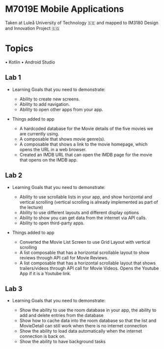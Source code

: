 # M7019E Mobile Applications

Taken at Luleå University of Technology 🇸🇪 and mapped to IM3180 Design and Innovation Project 🇸🇬

# Topics

 • Kotlin
 • Android Studio

## Lab 1

- Learning Goals that you need to demonstrate:

    - Ability to create new screens.
    - Ability to add navigation.
    - Ability to open other apps from your app.

- Things added to app

    - A hardcoded database for the Movie details of the five movies we are currently using. 
    - A composable that shows movie genre(s).
    - A composable that shows a link to the movie homepage, which opens the URL in a web browser.
    - Created an IMDB URL that can open the IMDB page for the movie that opens on the IMDB app.

## Lab 2

- Learning Goals that you need to demonstrate:

    - Ability to use scrollable lists in your app, and show horizontal and vertical scrolling (vertical scrolling is already implemented as part of the lecture)
    - Ability to use different layouts and different display options
    - Ability to show you can get data from the internet via API calls.
    - Ability to open third-party apps.

- Things added to app

    - Converted the Movie List Screen to use Grid Layout with vertical scrolling
    - A list composable that has a horizontal scrollable layout to show reviews through API call for Movie Reviews.
    - A list composable that has a horizontal scrollable layout that shows trailers/videos through API call for Movie Videos. Opens the Youtube App if it is a Youtube link.

## Lab 3

- Learning Goals that you need to demonstrate:

    - Show the ability to use the room database in your app, the ability to add and delete entries from the database
    - Show how to cache data into the room database so that the list and MovieDetail can still work when there is no internet connection
    - Show the ability to load data automatically when the internet connection is back on. 
    - Show the ability to have background tasks
